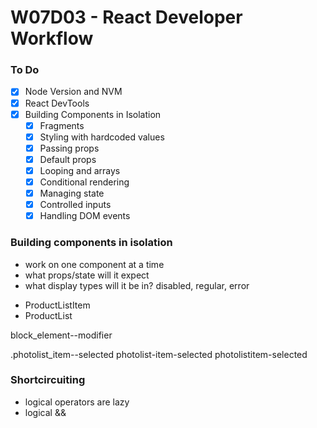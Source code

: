# W07D03 - React Developer Workflow

### To Do
* [x] Node Version and NVM
* [x] React DevTools
* [x] Building Components in Isolation
  * [x] Fragments
  * [x] Styling with hardcoded values
  * [x] Passing props
  * [x] Default props
  * [x] Looping and arrays
  * [x] Conditional rendering
  * [x] Managing state
  * [x] Controlled inputs
  * [x] Handling DOM events

### Building components in isolation
* work on one component at a time
* what props/state will it expect
* what display types will it be in? disabled, regular, error


- ProductListItem
- ProductList

block_element--modifier

.photolist_item--selected
photolist-item-selected
photolistitem-selected

### Shortcircuiting
* logical operators are lazy
* logical && 












  